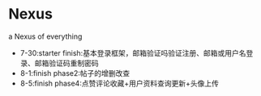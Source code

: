 # Nexus
a Nexus of everything

- 7-30:starter finish:基本登录框架，邮箱验证吗验证注册、邮箱或用户名登录、邮箱验证码重制密码
- 8-1:finish phase2:帖子的增删改查
- 8-5:finish phase4:点赞评论收藏+用户资料查询更新+头像上传

